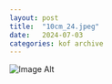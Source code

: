 ```yaml
---
layout:	post
title:	"10cm_24.jpeg"
date:	2024-07-03
categories:	kof archive
---
```


![Image Alt](https://k0f.github.io/assets/10cm_24.jpeg)